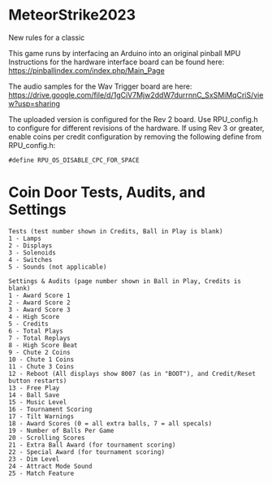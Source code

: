 # MeteorStrike2023
New rules for a classic
  
This game runs by interfacing an Arduino into an original pinball MPU
Instructions for the hardware interface board can be found here: https://pinballindex.com/index.php/Main_Page 
  
The audio samples for the Wav Trigger board are here: https://drive.google.com/file/d/1gCiV7Mjw2ddW7durrnnC_SxSMiMqCriS/view?usp=sharing  
  
The uploaded version is configured for the Rev 2 board. Use RPU_config.h to configure for different revisions of the hardware. If using Rev 3 or greater, enable coins per credit configuration by removing the following define from RPU_config.h:
```
#define RPU_OS_DISABLE_CPC_FOR_SPACE
```
  
# Coin Door Tests, Audits, and Settings  
```
Tests (test number shown in Credits, Ball in Play is blank)
1 - Lamps
2 - Displays
3 - Solenoids
4 - Switches
5 - Sounds (not applicable)

Settings & Audits (page number shown in Ball in Play, Credits is blank)
1 - Award Score 1
2 - Award Score 2
3 - Award Score 3
4 - High Score
5 - Credits
6 - Total Plays
7 - Total Replays
8 - High Score Beat
9 - Chute 2 Coins
10 - Chute 1 Coins
11 - Chute 3 Coins
12 - Reboot (All displays show 8007 (as in "BOOT"), and Credit/Reset button restarts)
13 - Free Play
14 - Ball Save
15 - Music Level
16 - Tournament Scoring
17 - Tilt Warnings
18 - Award Scores (0 = all extra balls, 7 = all specals)
19 - Number of Balls Per Game
20 - Scrolling Scores
21 - Extra Ball Award (for tournament scoring)
22 - Special Award (for tournament scoring)
23 - Dim Level
24 - Attract Mode Sound
25 - Match Feature
```
